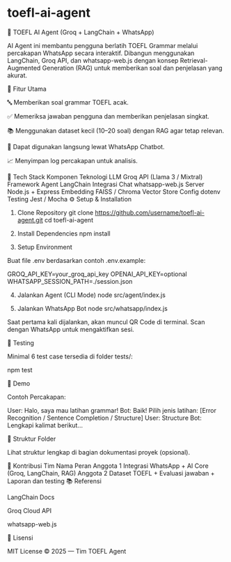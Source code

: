 # toefl-ai-agent
🧠 TOEFL AI Agent (Groq + LangChain + WhatsApp)

AI Agent ini membantu pengguna berlatih TOEFL Grammar melalui percakapan WhatsApp secara interaktif.
Dibangun menggunakan LangChain, Groq API, dan whatsapp-web.js dengan konsep Retrieval-Augmented Generation (RAG) untuk memberikan soal dan penjelasan yang akurat.

🚀 Fitur Utama

🔤 Memberikan soal grammar TOEFL acak.

✅ Memeriksa jawaban pengguna dan memberikan penjelasan singkat.

📚 Menggunakan dataset kecil (10–20 soal) dengan RAG agar tetap relevan.

💬 Dapat digunakan langsung lewat WhatsApp Chatbot.

📈 Menyimpan log percakapan untuk analisis.

🧰 Tech Stack
Komponen	Teknologi
LLM	Groq API (Llama 3 / Mixtral)
Framework Agent	LangChain
Integrasi Chat	whatsapp-web.js
Server	Node.js + Express
Embedding	FAISS / Chroma Vector Store
Config	dotenv
Testing	Jest / Mocha
⚙️ Setup & Installation
1. Clone Repository
git clone https://github.com/username/toefl-ai-agent.git
cd toefl-ai-agent

2. Install Dependencies
npm install

3. Setup Environment

Buat file .env berdasarkan contoh .env.example:

GROQ_API_KEY=your_groq_api_key
OPENAI_API_KEY=optional
WHATSAPP_SESSION_PATH=./session.json

4. Jalankan Agent (CLI Mode)
node src/agent/index.js

5. Jalankan WhatsApp Bot
node src/whatsapp/index.js


Saat pertama kali dijalankan, akan muncul QR Code di terminal.
Scan dengan WhatsApp untuk mengaktifkan sesi.

🧪 Testing

Minimal 6 test case tersedia di folder tests/:

npm test

📸 Demo

Contoh Percakapan:

User: Halo, saya mau latihan grammar!
Bot: Baik! Pilih jenis latihan: [Error Recognition / Sentence Completion / Structure]
User: Structure
Bot: Lengkapi kalimat berikut...


📝 Struktur Folder

Lihat struktur lengkap di bagian dokumentasi proyek
 (opsional).

🧩 Kontribusi Tim
Nama	Peran
Anggota 1	Integrasi WhatsApp + AI Core (Groq, LangChain, RAG)
Anggota 2	Dataset TOEFL + Evaluasi jawaban + Laporan dan testing
📚 Referensi

LangChain Docs

Groq Cloud API

whatsapp-web.js

🪪 Lisensi

MIT License © 2025 — Tim TOEFL Agent